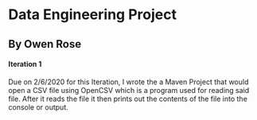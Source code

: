# Data Engineering Project
## By Owen Rose

#### Iteration 1
Due on 2/6/2020
for this Iteration, I wrote the a Maven Project that 
would open a CSV file using OpenCSV which is a program 
used for reading said file. After it reads the file it
then prints out the contents of the file into the console
or output.
